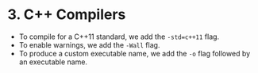 # 3. C++ Compilers

- To compile for a C++11 standard, we add the `-std=c++11` flag.
- To enable warnings, we add the `-Wall` flag.
- To produce a custom executable name, we add the `-o` flag followed by an executable name.
